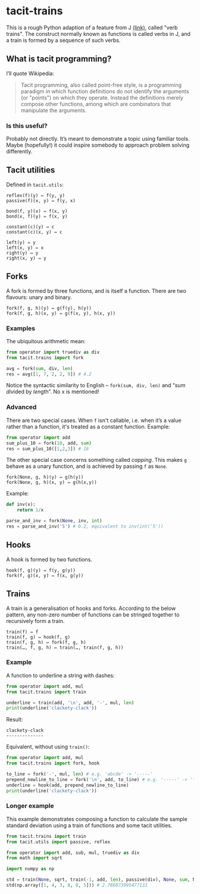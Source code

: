 # tacit-trains

This is a rough Python adaption of a feature from J [(link)](http://www.jsoftware.com), called "verb trains". The construct normally known as functions is called verbs in J, and a train is formed by a sequence of such verbs.

## What is tacit programming?

I’ll quote Wikipedia:

> Tacit programming, also called point-free style, is a programming paradigm in which function definitions do not identify the arguments (or "points") on which they operate. Instead the definitions merely compose other functions, among which are combinators that manipulate the arguments.

### Is this useful?

Probably not directly. It’s meant to demonstrate a topic using familiar tools. Maybe (hopefully!) it could inspire somebody to approach problem solving differently.

## Tacit utilities

Defined in `tacit.utils`:

    reflex(f)(y) ⇔ f(y, y)
    passive(f)(x, y) ⇔ f(y, x)

    bond(f, y)(x) ⇔ f(x, y)
    bond(x, f)(y) ⇔ f(x, y)
    
    constant(c)(y) ⇔ c
    constant(c)(x, y) ⇔ c

    left(y) ⇔ y
    left(x, y) ⇔ x
    right(y) ⇔ y
    right(x, y) ⇔ y

## Forks

A fork is formed by three functions, and is itself a function. There are two flavours: unary and binary.

    fork(f, g, h)(y) ⇔ g(f(y), h(y))
    fork(f, g, h)(x, y) ⇔ g(f(x, y), h(x, y))

### Examples

The ubiquitous arithmetic mean:

```python
from operator import truediv as div
from tacit.trains import fork

avg = fork(sum, div, len)
res = avg([1, 7, 2, 2, 9]) # 4.2
```

Notice the syntactic similarity to English – `fork(sum, div, len)` and “*sum* *div*ided by *len*gth”. No x is mentioned!

### Advanced

There are two special cases. When `f` isn't callable, i.e. when it’s a value rather than a function, it's treated as a constant function. Example:

```python
from operator import add
sum_plus_10 = fork(10, add, sum)
res = sum_plus_10([1,2,3]) # 16
```

The other special case concerns something called *capping*. This makes `g` behave as a unary function, and is achieved by passing `f` as `None`.

    fork(None, g, h)(y) ⇔ g(h(y))
    fork(None, g, h)(x, y) ⇔ g(h(x,y))

Example:

```python
def inv(x):
    return 1/x

parse_and_inv = fork(None, inv, int)
res = parse_and_inv('5') # 0.2, equivalent to inv(int('5'))
```
    
## Hooks

A hook is formed by two functions.

    hook(f, g)(y) ⇔ f(y, g(y))
    fork(f, g)(x, y) ⇔ f(x, g(y))

## Trains

A train is a generalisation of hooks and forks. According to the below pattern, any non-zero number of functions can be stringed together to recursively form a train.

    train(f) ⇔ f
    train(f, g) ⇔ hook(f, g)
    train(f, g, h) ⇔ fork(f, g, h)
    train(…, f, g, h) ⇔ train(…, train(f, g, h))
    
### Example

A function to underline a string with dashes:

```python
from operator import add, mul
from tacit.trains import train

underline = train(add, '\n', add, '-', mul, len)
print(underline('clackety-clack'))
```

Result:

    clackety-clack
    --------------

Equivalent, without using `train()`:

```python
from operator import add, mul
from tacit.trains import fork, hook

to_line = fork('-', mul, len) # e.g. 'abcde' -> '-----'
prepend_newline_to_line = fork('\n', add, to_line) # e.g. '-----' -> '\n-----'
underline = hook(add, prepend_newline_to_line)
print(underline('clackety-clack'))
```

### Longer example

This example demonstrates composing a function to calculate the sample standard deviation using a train of functions and some tacit utilities.

```python
from tacit.trains import train
from tacit.utils import passive, reflex

from operator import add, sub, mul, truediv as div
from math import sqrt

import numpy as np

std = train(None, sqrt, train(-1, add, len), passive(div), None, sum, None, reflex(mul), train(sub, sum, div, len))
std(np.array([1, 4, 3, 8, 8, 5])) # 2.786873995477131